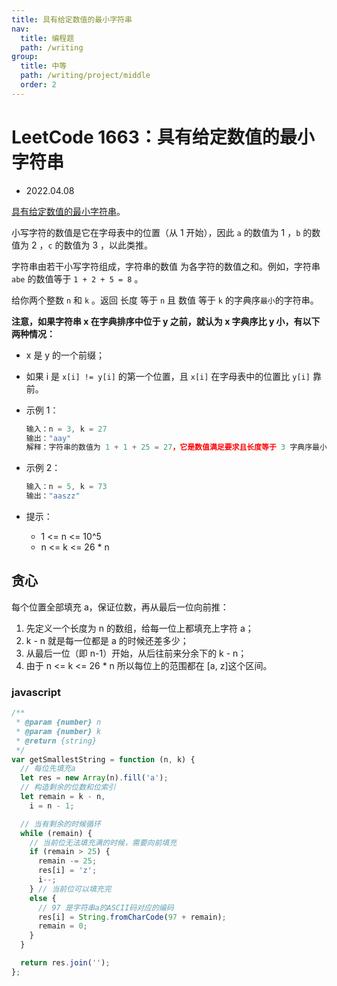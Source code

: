 ```yaml
---
title: 具有给定数值的最小字符串
nav:
  title: 编程题
  path: /writing
group:
  title: 中等
  path: /writing/project/middle
  order: 2
---
```


# LeetCode 1663：具有给定数值的最小字符串

- 2022.04.08

[具有给定数值的最小字符串](https://leetcode-cn.com/problems/smallest-string-with-a-given-numeric-value/)。

小写字符的数值是它在字母表中的位置（从 1 开始），因此 `a` 的数值为 1 ，`b` 的数值为 2 ，`c` 的数值为 3 ，以此类推。

字符串由若干小写字符组成，字符串的数值 为各字符的数值之和。例如，字符串 `abe` 的数值等于 `1 + 2 + 5 = 8` 。

给你两个整数 `n` 和 `k` 。返回 长度 等于 `n` 且 数值 等于 `k` 的字典序`最小`的字符串。

**注意，如果字符串 x 在字典排序中位于 y 之前，就认为 x 字典序比 y 小，有以下两种情况：**

- x 是 y 的一个前缀；
- 如果 i 是 `x[i] != y[i]` 的第一个位置，且 `x[i]` 在字母表中的位置比 `y[i]` 靠前。

- 示例 1：

  ```js
  输入：n = 3, k = 27
  输出："aay"
  解释：字符串的数值为 1 + 1 + 25 = 27，它是数值满足要求且长度等于 3 字典序最小的字符串。
  ```

- 示例 2：

  ```js
  输入：n = 5, k = 73
  输出："aaszz"
  ```

- 提示：

  - 1 <= n <= 10^5
  - n <= k <= 26 \* n

## 贪心

每个位置全部填充 a，保证位数，再从最后一位向前推：

1. 先定义一个长度为 n 的数组，给每一位上都填充上字符 a；
2. k - n 就是每一位都是 a 的时候还差多少；
3. 从最后一位（即 n-1）开始，从后往前来分余下的 k - n；
4. 由于 n <= k <= 26 \* n 所以每位上的范围都在 [a, z]这个区间。

### javascript

```js
/**
 * @param {number} n
 * @param {number} k
 * @return {string}
 */
var getSmallestString = function (n, k) {
  // 每位先填充a
  let res = new Array(n).fill('a');
  // 构造剩余的位数和位索引
  let remain = k - n,
    i = n - 1;

  // 当有剩余的时候循环
  while (remain) {
    // 当前位无法填充满的时候，需要向前填充
    if (remain > 25) {
      remain -= 25;
      res[i] = 'z';
      i--;
    } // 当前位可以填充完
    else {
      // 97 是字符串a的ASCII码对应的编码
      res[i] = String.fromCharCode(97 + remain);
      remain = 0;
    }
  }

  return res.join('');
};
```
